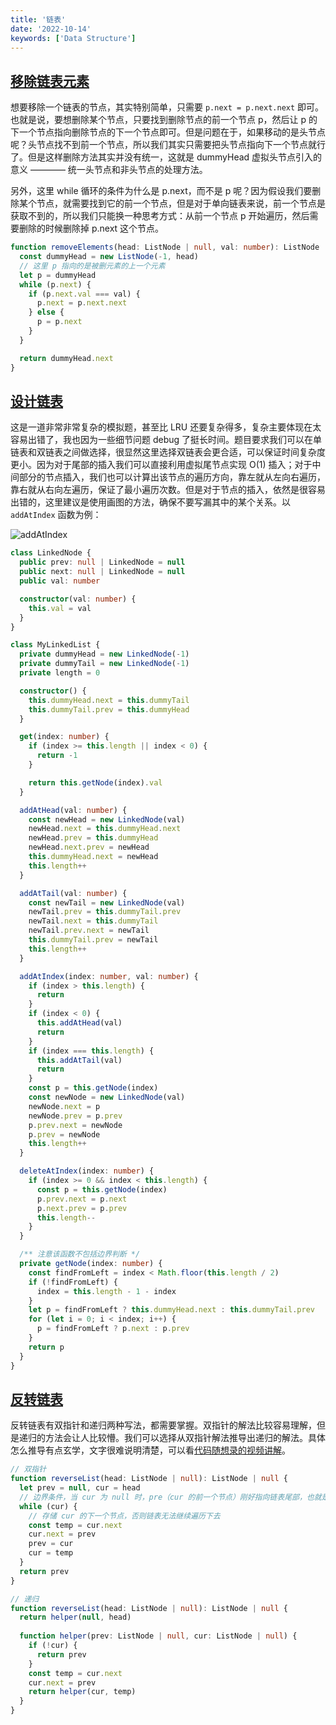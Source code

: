```yaml
---
title: '链表'
date: '2022-10-14'
keywords: ['Data Structure']
---
```


## [移除链表元素](https://leetcode.cn/problems/remove-linked-list-elements/)

想要移除一个链表的节点，其实特别简单，只需要 `p.next = p.next.next` 即可。也就是说，要想删除某个节点，只要找到删除节点的前一个节点 p，然后让 p 的下一个节点指向删除节点的下一个节点即可。但是问题在于，如果移动的是头节点呢？头节点找不到前一个节点，所以我们其实只需要把头节点指向下一个节点就行了。但是这样删除方法其实并没有统一，这就是 dummyHead 虚拟头节点引入的意义 ———— 统一头节点和非头节点的处理方法。

另外，这里 while 循环的条件为什么是 p.next，而不是 p 呢？因为假设我们要删除某个节点，就需要找到它的前一个节点，但是对于单向链表来说，前一个节点是获取不到的，所以我们只能换一种思考方式：从前一个节点 p 开始遍历，然后需要删除的时候删除掉 p.next 这个节点。

```ts
function removeElements(head: ListNode | null, val: number): ListNode | null {
  const dummyHead = new ListNode(-1, head)
  // 这里 p 指向的是被删元素的上一个元素
  let p = dummyHead
  while (p.next) {
    if (p.next.val === val) {
      p.next = p.next.next
    } else {
      p = p.next
    }
  }

  return dummyHead.next
}
```

## [设计链表](https://leetcode.cn/problems/design-linked-list/)

这是一道非常非常复杂的模拟题，甚至比 LRU 还要复杂得多，复杂主要体现在太容易出错了，我也因为一些细节问题 debug 了挺长时间。题目要求我们可以在单链表和双链表之间做选择，很显然这里选择双链表会更合适，可以保证时间复杂度更小。因为对于尾部的插入我们可以直接利用虚拟尾节点实现 O(1) 插入；对于中间部分的节点插入，我们也可以计算出该节点的遍历方向，靠左就从左向右遍历，靠右就从右向左遍历，保证了最小遍历次数。但是对于节点的插入，依然是很容易出错的，这里建议是使用画图的方法，确保不要写漏其中的某个关系。以 `addAtIndex` 函数为例：

![addAtIndex](add-at-index.png)

```ts
class LinkedNode {
  public prev: null | LinkedNode = null
  public next: null | LinkedNode = null
  public val: number

  constructor(val: number) {
    this.val = val
  }
}

class MyLinkedList {
  private dummyHead = new LinkedNode(-1)
  private dummyTail = new LinkedNode(-1)
  private length = 0

  constructor() {
    this.dummyHead.next = this.dummyTail
    this.dummyTail.prev = this.dummyHead
  }

  get(index: number) {
    if (index >= this.length || index < 0) {
      return -1
    }

    return this.getNode(index).val
  }

  addAtHead(val: number) {
    const newHead = new LinkedNode(val)
    newHead.next = this.dummyHead.next
    newHead.prev = this.dummyHead
    newHead.next.prev = newHead
    this.dummyHead.next = newHead
    this.length++
  }

  addAtTail(val: number) {
    const newTail = new LinkedNode(val)
    newTail.prev = this.dummyTail.prev
    newTail.next = this.dummyTail
    newTail.prev.next = newTail
    this.dummyTail.prev = newTail
    this.length++
  }

  addAtIndex(index: number, val: number) {
    if (index > this.length) {
      return
    }
    if (index < 0) {
      this.addAtHead(val)
      return
    }
    if (index === this.length) {
      this.addAtTail(val)
      return
    }
    const p = this.getNode(index)
    const newNode = new LinkedNode(val)
    newNode.next = p
    newNode.prev = p.prev
    p.prev.next = newNode
    p.prev = newNode
    this.length++
  }

  deleteAtIndex(index: number) {
    if (index >= 0 && index < this.length) {
      const p = this.getNode(index)
      p.prev.next = p.next
      p.next.prev = p.prev
      this.length--
    }
  }

  /** 注意该函数不包括边界判断 */
  private getNode(index: number) {
    const findFromLeft = index < Math.floor(this.length / 2)
    if (!findFromLeft) {
      index = this.length - 1 - index
    }
    let p = findFromLeft ? this.dummyHead.next : this.dummyTail.prev
    for (let i = 0; i < index; i++) {
      p = findFromLeft ? p.next : p.prev
    }
    return p
  }
}
```

## [反转链表](https://leetcode.cn/problems/reverse-linked-list/)

反转链表有双指针和递归两种写法，都需要掌握。双指针的解法比较容易理解，但是递归的方法会让人比较懵。我们可以选择从双指针解法推导出递归的解法。具体怎么推导有点玄学，文字很难说明清楚，可以看[代码随想录的视频讲解](https://www.bilibili.com/video/BV1nB4y1i7eL)。

```ts
// 双指针
function reverseList(head: ListNode | null): ListNode | null {
  let prev = null, cur = head
  // 边界条件，当 cur 为 null 时，pre（cur 的前一个节点）刚好指向链表尾部，也就是反转之后的头节点
  while (cur) {
    // 存储 cur 的下一个节点，否则链表无法继续遍历下去
    const temp = cur.next
    cur.next = prev
    prev = cur
    cur = temp
  }
  return prev
}
```

```ts
// 递归
function reverseList(head: ListNode | null): ListNode | null {
  return helper(null, head)
  
  function helper(prev: ListNode | null, cur: ListNode | null) {
    if (!cur) {
      return prev
    }
    const temp = cur.next
    cur.next = prev
    return helper(cur, temp)
  }
}
```
